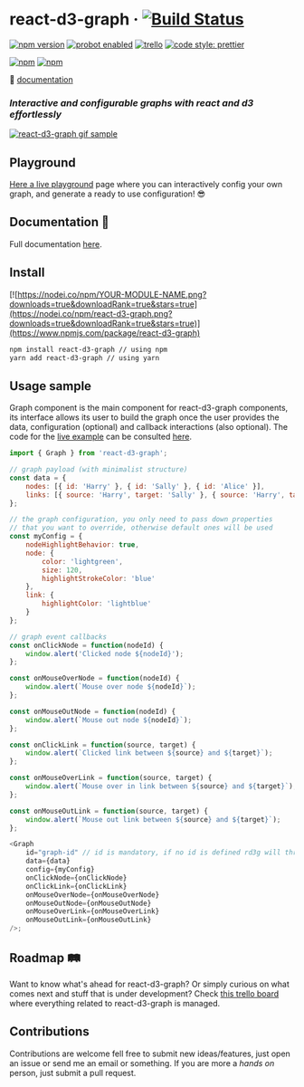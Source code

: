 # react-d3-graph &middot; [![Build Status](https://travis-ci.org/danielcaldas/react-d3-graph.svg?branch=master&style=flat-square)](https://travis-ci.org/danielcaldas/react-d3-graph)

[![npm version](https://img.shields.io/npm/v/react-d3-graph.svg?style=flat-square)](https://www.npmjs.com/package/react-d3-graph) [![probot enabled](https://img.shields.io/badge/probot:stale-enabled-yellow.svg?longCache=true&style=flat-square)](https://probot.github.io/) [![trello](https://img.shields.io/badge/trello-board-blue.svg?longCache=true&style=flat-square)](https://trello.com/b/KrnmFXha/react-d3-graph)
[![code style: prettier](https://img.shields.io/badge/code_style-prettier-ff69b4.svg?style=flat-square)](https://github.com/prettier/prettier)

[![npm](https://img.shields.io/npm/dw/react-d3-graph.svg?style=flat-square)](https://www.npmjs.com/package/react-d3-graph)
[![npm](https://img.shields.io/npm/dt/react-d3-graph.svg?style=flat-square)](https://www.npmjs.com/package/react-d3-graph)

:book: [documentation](https://danielcaldas.github.io/react-d3-graph/docs/index.html)

### _Interactive and configurable graphs with react and d3 effortlessly_

[![react-d3-graph gif sample](https://github.com/danielcaldas/react-d3-graph/blob/master/sandbox/rd3g_v2.gif?raw=true)](https://danielcaldas.github.io/react-d3-graph/sandbox/index.html)

## Playground

[Here a live playground](https://danielcaldas.github.io/react-d3-graph/sandbox/index.html) page where you can interactively config your own graph, and generate a ready to use configuration! :sunglasses:

## Documentation :book:

Full documentation [here](https://danielcaldas.github.io/react-d3-graph/docs/index.html).

## Install

[![https://nodei.co/npm/YOUR-MODULE-NAME.png?downloads=true&downloadRank=true&stars=true](https://nodei.co/npm/react-d3-graph.png?downloads=true&downloadRank=true&stars=true)](https://www.npmjs.com/package/react-d3-graph)

```bash
npm install react-d3-graph // using npm
yarn add react-d3-graph // using yarn
```

## Usage sample

Graph component is the main component for react-d3-graph components, its interface allows its user to build the graph once the user provides the data, configuration (optional) and callback interactions (also optional).
The code for the [live example](https://danielcaldas.github.io/react-d3-graph/sandbox/index.html) can be consulted [here](https://github.com/danielcaldas/react-d3-graph/blob/master/sandbox/Sandbox.jsx).

```javascript
import { Graph } from 'react-d3-graph';

// graph payload (with minimalist structure)
const data = {
    nodes: [{ id: 'Harry' }, { id: 'Sally' }, { id: 'Alice' }],
    links: [{ source: 'Harry', target: 'Sally' }, { source: 'Harry', target: 'Alice' }]
};

// the graph configuration, you only need to pass down properties
// that you want to override, otherwise default ones will be used
const myConfig = {
    nodeHighlightBehavior: true,
    node: {
        color: 'lightgreen',
        size: 120,
        highlightStrokeColor: 'blue'
    },
    link: {
        highlightColor: 'lightblue'
    }
};

// graph event callbacks
const onClickNode = function(nodeId) {
    window.alert('Clicked node ${nodeId}');
};

const onMouseOverNode = function(nodeId) {
    window.alert(`Mouse over node ${nodeId}`);
};

const onMouseOutNode = function(nodeId) {
    window.alert(`Mouse out node ${nodeId}`);
};

const onClickLink = function(source, target) {
    window.alert(`Clicked link between ${source} and ${target}`);
};

const onMouseOverLink = function(source, target) {
    window.alert(`Mouse over in link between ${source} and ${target}`);
};

const onMouseOutLink = function(source, target) {
    window.alert(`Mouse out link between ${source} and ${target}`);
};

<Graph
    id="graph-id" // id is mandatory, if no id is defined rd3g will throw an error
    data={data}
    config={myConfig}
    onClickNode={onClickNode}
    onClickLink={onClickLink}
    onMouseOverNode={onMouseOverNode}
    onMouseOutNode={onMouseOutNode}
    onMouseOverLink={onMouseOverLink}
    onMouseOutLink={onMouseOutLink}
/>;
```

## Roadmap :railway_track:

Want to know what's ahead for react-d3-graph? Or simply curious on what comes next and stuff that is under development?
Check [this trello board](https://trello.com/b/KrnmFXha/react-d3-graph) where everything related to react-d3-graph is managed.

## Contributions

Contributions are welcome fell free to submit new ideas/features, just open an issue or send me an email or something. If you are more a _hands on_ person, just submit a pull request.
